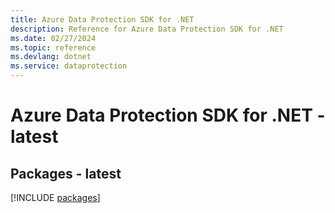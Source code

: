 ```yaml
---
title: Azure Data Protection SDK for .NET
description: Reference for Azure Data Protection SDK for .NET
ms.date: 02/27/2024
ms.topic: reference
ms.devlang: dotnet
ms.service: dataprotection
---
```

# Azure Data Protection SDK for .NET - latest
## Packages - latest
[!INCLUDE [packages](data-protection-index.md)]